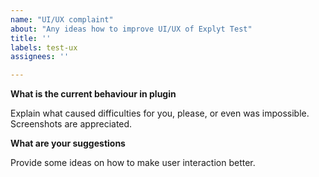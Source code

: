 ```yaml
---
name: "UI/UX complaint"
about: "Any ideas how to improve UI/UX of Explyt Test"
title: ''
labels: test-ux
assignees: ''

---
```


**What is the current behaviour in plugin**

Explain what caused difficulties for you, please, or even was impossible.
Screenshots are appreciated.

**What are your suggestions**

Provide some ideas on how to make user interaction better.
